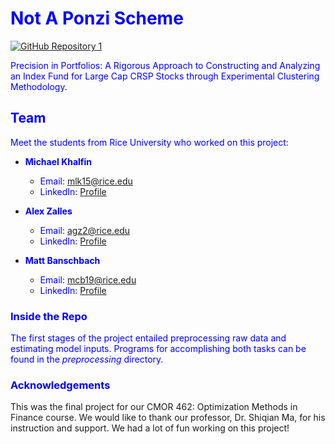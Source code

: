 # <span style="color:blue">Not A Ponzi Scheme</span>
[![GitHub Repository 1](https://img.shields.io/badge/GitHub-Explore%20the%20Code-blue?logo=github)](https://github.com/michael-khalfin/notAPonziScheme)

<span style="color:blue">Precision in Portfolios: A Rigorous Approach to Constructing and Analyzing an Index Fund for Large Cap CRSP Stocks through Experimental Clustering Methodology.</span>

## <span style="color:blue">Team</span>

<span style="color:blue">Meet the students from Rice University who worked on this project:</span>

- <span style="color:blue">**Michael Khalfin**</span>
  - <span style="color:blue">Email: [mlk15@rice.edu](mailto:mlk15@rice.edu)</span>
  - <span style="color:blue">LinkedIn: [Profile](https://www.linkedin.com/in/michael-khalfin-87551b20b/)</span>

- <span style="color:blue">**Alex Zalles**</span>
  - <span style="color:blue">Email: [agz2@rice.edu](mailto:agz2@rice.edu)</span>
  - <span style="color:blue">LinkedIn: [Profile](https://www.linkedin.com/in/alex-zalles-620763250/)</span>

- <span style="color:blue">**Matt Banschbach**</span>
  - <span style="color:blue">Email: [mcb19@rice.edu](mailto:mcb19@rice.edu)</span>
  - <span style="color:blue">LinkedIn: [Profile](https://www.linkedin.com/in/matthewbanschbach/)</span>

### <span style="color:blue">Inside the Repo </span>

<span style="color:blue"> The first stages of the project entailed preprocessing raw data and estimating model inputs. Programs for accomplishing both tasks can be found in the *preprocessing* directory. </span>





  ### <span style="color:blue">Acknowledgements </span>
This was the final project for our CMOR 462: Optimization Methods in Finance course. We would like to thank our professor, Dr. Shiqian Ma, for his instruction and support. We had a lot of fun working on this project!
